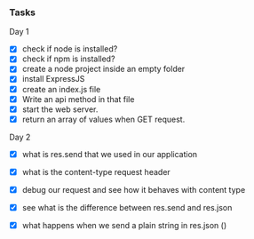 ### Tasks


Day 1

* [x] check if node is installed?
* [x] check if npm is installed?
* [x] create a node project inside an empty folder
* [x] install ExpressJS
* [x] create an index.js file
* [x] Write an api method in that file
* [x] start the web server.
* [x] return an array of values when GET request.

Day 2

* [x] what is res.send that we used in our application
* [x] what is the content-type request header 
* [x] debug our request and see how it behaves with content type
* [x] see what is the difference between res.send and res.json
* [x] what happens when we send a plain string in res.json ()

